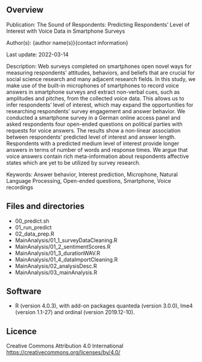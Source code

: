 ## Overview

Publication: The Sound of Respondents: Predicting Respondents’ Level of Interest with Voice Data in Smartphone Surveys

Author(s): {author name(s)}{contact information}

Last update: 2022-03-14 

Description: Web surveys completed on smartphones open novel ways for measuring respondents’ attitudes, behaviors, and beliefs that are crucial for social science research and many adjacent research fields. In this study, we make use of the built-in microphones of smartphones to record voice answers in smartphone surveys and extract non-verbal cues, such as amplitudes and pitches, from the collected voice data. This allows us to infer respondents’ level of interest, which may expand the opportunities for researching respondents’ survey engagement and answer behavior. We conducted a smartphone survey in a German online access panel and asked respondents four open-ended questions on political parties with requests for voice answers. The results show a non-linear association between respondents’ predicted level of interest and answer length. Respondents with a predicted medium level of interest provide longer answers in terms of number of words and response times. We argue that voice answers contain rich meta-information about respondents affective states which are yet to be utilized by survey research.

Keywords: Answer behavior, Interest prediction, Microphone, Natural Language Processing, Open-ended questions, Smartphone, Voice recordings

## Files and directories

- 00_predict.sh
- 01_run_predict
- 02_data_prep.R
- MainAnalysis/01_1_surveyDataCleaning.R
- MainAnalysis/01_2_sentimentScores.R
- MainAnalysis/01_3_durationWAV.R
- MainAnalysis/01_4_dataImportCleaning.R
- MainAnalysis/02_analysisDesc.R
- MainAnalysis/03_mainAnalysis.R

## Software

- R (version 4.0.3), with add-on packages quanteda (version 3.0.0), lme4 (version 1.1-27) and ordinal (version 2019.12-10).

## Licence 

Creative Commons Attribution 4.0 International https://creativecommons.org/licenses/by/4.0/
